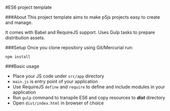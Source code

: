 #ES6 project template

###About
This project template aims to make p5js projects easy to create and manage.

It comes with Babel and RequireJS support. Uses Gulp tasks to prepare distribution assets.

###Setup
Once you clone repository using Git/Mercurial run:

```npm install```

###Basic usage
* Place your JS code under ```src/app``` directory
* ```main.js``` is entry point of your application
* Use RequireJS ```define``` and ```require``` to define and include modules in your application
* Run ```gulp``` command to transpile ES6 and copy resources to ***dist*** directory
* Open ```dist/index.html``` in browser of choice
